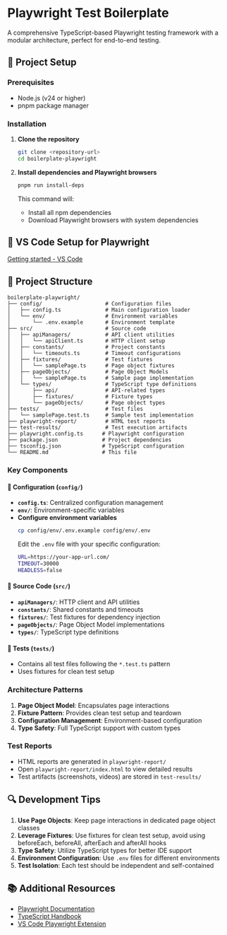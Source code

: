 # Playwright Test Boilerplate

A comprehensive TypeScript-based Playwright testing framework with a modular architecture, perfect for end-to-end testing.

## 🚀 Project Setup

### Prerequisites
- Node.js (v24 or higher)
- pnpm package manager

### Installation

1. **Clone the repository**
   ```bash
   git clone <repository-url>
   cd boilerplate-playwright
   ```

2. **Install dependencies and Playwright browsers**
   ```bash
   pnpm run install-deps
   ```
   This command will:
   - Install all npm dependencies
   - Download Playwright browsers with system dependencies

## 🔧 VS Code Setup for Playwright
[Getting started - VS Code](https://playwright.dev/docs/getting-started-vscode)

## 📁 Project Structure

```
boilerplate-playwright/
├── config/                    # Configuration files
│   ├── config.ts              # Main configuration loader
│   └── env/                   # Environment variables
│       └── .env.example       # Environment template
├── src/                       # Source code
│   ├── apiManagers/           # API client utilities
│   │   └── apiClient.ts       # HTTP client setup
│   ├── constants/             # Project constants
│   │   └── timeouts.ts        # Timeout configurations
│   ├── fixtures/              # Test fixtures
│   │   └── samplePage.ts      # Page object fixtures
│   ├── pageObjects/           # Page Object Models
│   │   └── samplePage.ts      # Sample page implementation
│   └── types/                 # TypeScript type definitions
│       ├── api/               # API-related types
│       ├── fixtures/          # Fixture types
│       └── pageObjects/       # Page object types
├── tests/                     # Test files
│   └── samplePage.test.ts     # Sample test implementation
├── playwright-report/         # HTML test reports
├── test-results/              # Test execution artifacts
├── playwright.config.ts      # Playwright configuration
├── package.json              # Project dependencies
├── tsconfig.json             # TypeScript configuration
└── README.md                 # This file
```

### Key Components

#### 🔧 Configuration (`config/`)
- **`config.ts`**: Centralized configuration management
- **`env/`**: Environment-specific variables
- **Configure environment variables**
   ```bash
   cp config/env/.env.example config/env/.env
   ```
   Edit the `.env` file with your specific configuration:
   ```bash
   URL=https://your-app-url.com/
   TIMEOUT=30000
   HEADLESS=false
   ```
#### 🧪 Source Code (`src/`)
- **`apiManagers/`**: HTTP client and API utilities
- **`constants/`**: Shared constants and timeouts
- **`fixtures/`**: Test fixtures for dependency injection
- **`pageObjects/`**: Page Object Model implementations
- **`types/`**: TypeScript type definitions

#### 🧪 Tests (`tests/`)
- Contains all test files following the `*.test.ts` pattern
- Uses fixtures for clean test setup

### Architecture Patterns

1. **Page Object Model**: Encapsulates page interactions
2. **Fixture Pattern**: Provides clean test setup and teardown
3. **Configuration Management**: Environment-based configuration
4. **Type Safety**: Full TypeScript support with custom types

### Test Reports
- HTML reports are generated in `playwright-report/`
- Open `playwright-report/index.html` to view detailed results
- Test artifacts (screenshots, videos) are stored in `test-results/`

## 🔍 Development Tips

1. **Use Page Objects**: Keep page interactions in dedicated page object classes
2. **Leverage Fixtures**: Use fixtures for clean test setup, avoid using beforeEach, beforeAll, afterEach and afterAll hooks 
3. **Type Safety**: Utilize TypeScript types for better IDE support
4. **Environment Configuration**: Use `.env` files for different environments
5. **Test Isolation**: Each test should be independent and self-contained

## 📚 Additional Resources

- [Playwright Documentation](https://playwright.dev/)
- [TypeScript Handbook](https://www.typescriptlang.org/docs/)
- [VS Code Playwright Extension](https://marketplace.visualstudio.com/items?itemName=ms-playwright.playwright)
